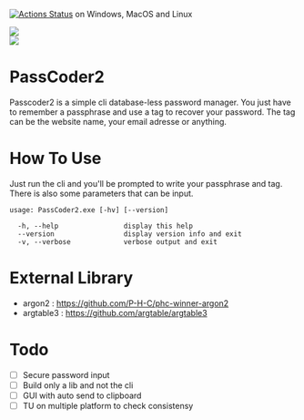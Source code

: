 [![Actions Status](https://github.com/Coldragon/PassCoder2/workflows/Build/badge.svg)](https://github.com/Coldragon/PassCoder2/actions) on Windows, MacOS and Linux

<a href="./LICENSE.md"><img src="https://img.shields.io/badge/license-MIT-brightgreen.svg"></a><br />
<a href="https://github.com/Coldragon/PassCoder2/releases"><img src="https://img.shields.io/github/v/release/coldragon/PassCoder2.svg"></a><br />


# PassCoder2
Passcoder2 is a simple cli database-less password manager. You just have to remember a passphrase and use a tag to recover your password. The tag can be the website name, your email adresse or anything.

# How To Use 
Just run the cli and you'll be prompted to write your passphrase and tag.
There is also some parameters that can be input.
```
usage: PassCoder2.exe [-hv] [--version]

  -h, --help                display this help
  --version                 display version info and exit
  -v, --verbose             verbose output and exit
```

# External Library
 - argon2 : https://github.com/P-H-C/phc-winner-argon2
 - argtable3 : https://github.com/argtable/argtable3

# Todo 
- [ ] Secure password input
- [ ] Build only a lib and not the cli
- [ ] GUI with auto send to clipboard
- [ ] TU on multiple platform to check consistensy